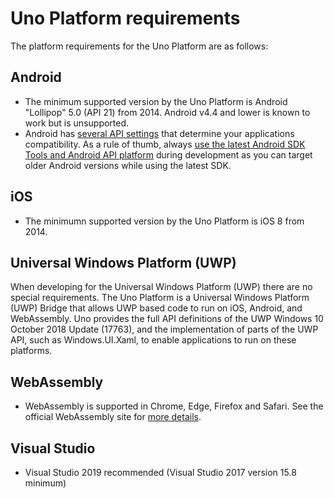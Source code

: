 # Uno Platform requirements

The platform requirements for the Uno Platform are as follows:

## Android

- The minimum supported version by the Uno Platform is Android "Lollipop" 5.0 (API 21) from 2014. Android v4.4 and lower is known to work but is unsupported.
- Android has [several API settings](https://docs.microsoft.com/en-us/xamarin/android/app-fundamentals/android-api-levels) that determine your applications compatibility. As a rule of thumb, always [use the latest Android SDK Tools and Android API platform](https://docs.microsoft.com/en-us/xamarin/android/get-started/installation/android-sdk?tabs=windows) during development as you can target older Android versions while using the latest SDK.

## iOS

- The minimumn supported version by the Uno Platform is iOS 8 from 2014.

## Universal Windows Platform (UWP)

When developing for the Universal Windows Platform (UWP) there are no special requirements. The Uno Platform is a Universal Windows Platform (UWP) Bridge that allows UWP based code to run on iOS, Android, and WebAssembly. Uno provides the full API definitions of the UWP Windows 10 October 2018 Update (17763), and the implementation of parts of the UWP API, such as Windows.UI.Xaml, to enable applications to run on these platforms.

## WebAssembly

- WebAssembly is supported in Chrome, Edge, Firefox and Safari. See the official WebAssembly site for [more details](https://webassembly.org/roadmap/).

## Visual Studio

- Visual Studio 2019 recommended (Visual Studio 2017 version 15.8 minimum)
